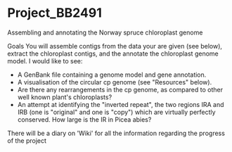 # Project_BB2491
Assembling and annotating the Norway spruce chloroplast genome

Goals
You will assemble contigs from the data your are given (see below), extract the chloroplast
contigs, and the annotate the chloroplast genome model. I would like to see:
  - A GenBank file containing a genome model and gene annotation.
  - A visualisation of the circular cp genome (see "Resources" below).
  - Are there any rearrangements in the cp genome, as compared to other well known
    plant's chloroplasts?
  - An attempt at identifying the "inverted repeat", the two regions IRA and IRB (one is
    "original" and one is "copy") which are virtually perfectly conserved. How large is the IR
    in Picea abies?


There will be a diary on 'Wiki' for all the information regarding the progress of the project
